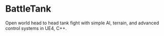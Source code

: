 # BattleTank
Open world head to head tank fight with simple AI, terrain, and advanced control systems in UE4, C++.
